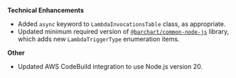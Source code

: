 **Technical Enhancements**

* Added `async` keyword to `LambdaInvocationsTable` class, as appropriate.
* Updated minimum required version of [`@barchart/common-node-js`](https://github.com/barchart/common-node-js) library, which adds new `LambdaTriggerType` enumeration items.

**Other**

* Updated AWS CodeBuild integration to use Node.js version 20.
